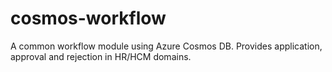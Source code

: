 # cosmos-workflow
A common workflow module using Azure Cosmos DB. Provides application, approval and rejection in HR/HCM domains.
